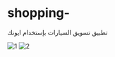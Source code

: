 # shopping-
تطبيق تسويق السيارات بإستخدام ايونك

![1](https://user-images.githubusercontent.com/65597437/85462849-d0069d80-b55a-11ea-9aef-daed76188a55.jpg)
![2](https://user-images.githubusercontent.com/65597437/85463011-ff1d0f00-b55a-11ea-8729-0c68168c7d9a.jpg)


